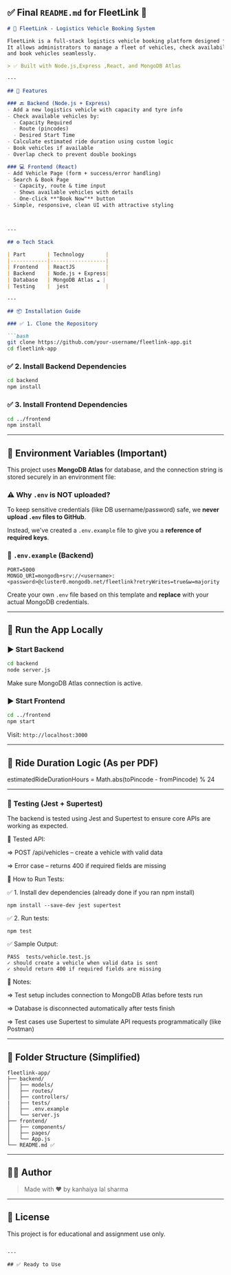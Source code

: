 ## ✅ Final `README.md` for FleetLink 🚛

````markdown
# 🚛 FleetLink - Logistics Vehicle Booking System

FleetLink is a full-stack logistics vehicle booking platform designed for B2B use-cases.
It allows administrators to manage a fleet of vehicles, check availability based on specific criteria,
and book vehicles seamlessly.

> ✅ Built with Node.js,Express ,React, and MongoDB Atlas

---

## 📌 Features

### 🔙 Backend (Node.js + Express)
- Add a new logistics vehicle with capacity and tyre info
- Check available vehicles by:
  - Capacity Required
  - Route (pincodes)
  - Desired Start Time
- Calculate estimated ride duration using custom logic
- Book vehicles if available
- Overlap check to prevent double bookings

### 💻 Frontend (React)
- Add Vehicle Page (form + success/error handling)
- Search & Book Page
  - Capacity, route & time input
  - Shows available vehicles with details
  - One-click **"Book Now"** button
- Simple, responsive, clean UI with attractive styling



---

## ⚙️ Tech Stack

| Part       | Technology       |
|------------|------------------|
| Frontend   | ReactJS          |
| Backend    | Node.js + Express|
| Database   | MongoDB Atlas ☁️ |
| Testing    |  jest            |

---

## 📦 Installation Guide

### ✅ 1. Clone the Repository

```bash
git clone https://github.com/your-username/fleetlink-app.git
cd fleetlink-app
````

### ✅ 2. Install Backend Dependencies

```bash
cd backend
npm install
```

### ✅ 3. Install Frontend Dependencies

```bash
cd ../frontend
npm install
```

---

## 🔐 Environment Variables (Important)

This project uses **MongoDB Atlas** for database, and the connection string is stored securely in an environment file:

### ⚠️ Why `.env` is NOT uploaded?

To keep sensitive credentials (like DB username/password) safe, we **never upload `.env` files to GitHub**.

Instead, we've created a `.env.example` file to give you a **reference of required keys**.

### 📁 `.env.example` (Backend)

```env
PORT=5000
MONGO_URI=mongodb+srv://<username>:<password>@cluster0.mongodb.net/fleetlink?retryWrites=true&w=majority
```

Create your own `.env` file based on this template and **replace** with your actual MongoDB credentials.

---

## 🚀 Run the App Locally

### ▶️ Start Backend

```bash
cd backend
node server.js
```

Make sure MongoDB Atlas connection is active.

### ▶️ Start Frontend

```bash
cd ../frontend
npm start
```

Visit: `http://localhost:3000`

---

## 🧠 Ride Duration Logic (As per PDF)
estimatedRideDurationHours = Math.abs(toPincode - fromPincode) % 24

---

### 🧪 Testing (Jest + Supertest)
The backend is tested using Jest and Supertest to ensure core APIs are working as expected.

📁 Tested API:

=> POST /api/vehicles – create a vehicle with valid data

=> Error case – returns 400 if required fields are missing

🚀 How to Run Tests:

✅ 1. Install dev dependencies (already done if you ran npm install)
```
npm install --save-dev jest supertest
```

✅ 2. Run tests:
```
npm test
```

✅ Sample Output:
```
PASS  tests/vehicle.test.js
✓ should create a vehicle when valid data is sent
✓ should return 400 if required fields are missing
```
📘 Notes:

=> Test setup includes connection to MongoDB Atlas before tests run

=> Database is disconnected automatically after tests finish

=> Test cases use Supertest to simulate API requests programmatically (like Postman)

---

## 📁 Folder Structure (Simplified)

```
fleetlink-app/
├── backend/
│   ├── models/
│   ├── routes/
│   ├── controllers/
|   ├── tests/
│   ├── .env.example 
│   └── server.js
├── frontend/
│   ├── components/
│   ├── pages/
│   └── App.js
└── README.md ✅
```

---

## 👨‍💻 Author

> Made with ❤️ by kanhaiya lal sharma

---

## 📜 License

This project is for educational and assignment use only.

```

---

## ✅ Ready to Use

